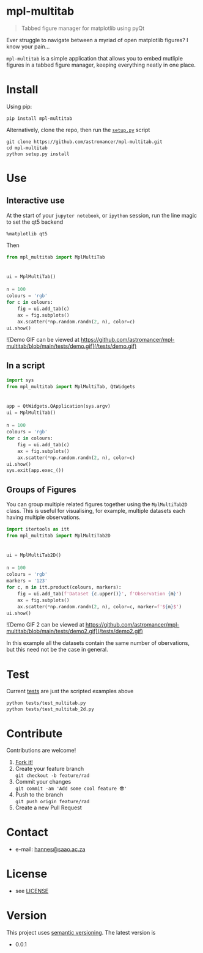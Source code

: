 # mpl-multitab

> Tabbed figure manager for matplotlib using pyQt

<!-- 
TODO
[![Build Status](https://travis-ci.com/astromancer/mpl-multitab.svg?branch=master)](https://travis-ci.com/astromancer/mpl-multitab)
[![Documentation Status](https://readthedocs.org/projects/mpl-multitab/badge/?version=latest)](https://mpl-multitab.readthedocs.io/en/latest/?badge=latest)
[![PyPI](https://img.shields.io/pypi/v/mpl-multitab.svg)](https://pypi.org/project/mpl-multitab)
[![GitHub](https://img.shields.io/github/license/astromancer/mpl-multitab.svg?color=blue)](https://mpl-multitab.readthedocs.io/en/latest/license.html)
 -->

Ever struggle to navigate between a myriad of open matplotlib figures? I know your pain...

`mpl-multitab` is a simple application that allows you to embed mutliple figures
in a tabbed figure manager, keeping everything neatly in one place.


# Install
Using pip:
```shell
pip install mpl-multitab
```
Alternatively, clone the repo, then run the [`setup.py`](/setup.py) script
```shell
git clone https://github.com/astromancer/mpl-multitab.git
cd mpl-multitab
python setup.py install
```


# Use

## Interactive use
At the start of your `jupyter notebook`, or `ipython` session, run the line magic to set the qt5 backend
```
%matplotlib qt5
```
Then
```python
from mpl_multitab import MplMultiTab


ui = MplMultiTab()

n = 100
colours = 'rgb'
for c in colours:
    fig = ui.add_tab(c)
    ax = fig.subplots()
    ax.scatter(*np.random.randn(2, n), color=c)
ui.show()
```

![Demo GIF can be viewed at https://github.com/astromancer/mpl-multitab/blob/main/tests/demo.gif](/tests/demo.gif)


## In a script
```python
import sys
from mpl_multitab import MplMultiTab, QtWidgets


app = QtWidgets.QApplication(sys.argv)
ui = MplMultiTab()

n = 100
colours = 'rgb'
for c in colours:
    fig = ui.add_tab(c)
    ax = fig.subplots()
    ax.scatter(*np.random.randn(2, n), color=c)
ui.show()
sys.exit(app.exec_())
```


## Groups of Figures

You can group multiple related figures together using the `MplMultiTab2D` class.
This is useful for visualising, for example, multiple datasets each having multiple 
observations.
```python
import itertools as itt
from mpl_multitab import MplMultiTab2D


ui = MplMultiTab2D()

n = 100
colours = 'rgb'
markers = '123'
for c, m in itt.product(colours, markers):
    fig = ui.add_tab(f'Dataset {c.upper()}', f'Observation {m}')
    ax = fig.subplots()
    ax.scatter(*np.random.randn(2, n), color=c, marker=f'${m}$')
ui.show()
```


![Demo GIF 2 can be viewed at https://github.com/astromancer/mpl-multitab/blob/main/tests/demo2.gif](/tests/demo2.gif)

In this example all the datasets contain the same number of obervations, but this 
need not be the case in general.

<!-- For more examples see [Documentation]() -->

<!-- # Documentation -->


# Test

<!-- The [`test suite`](./tests) contains further examples of how
`mpl-multitab` can be used.  Testing is done with `pytest`: -->
Current [tests](/tests) are just the scripted examples above
```shell
python tests/test_multitab.py
python tests/test_multitab_2d.py
```

# Contribute
Contributions are welcome!

1. [Fork it!](https://github.com/astromancer/mpl-multitab/fork)
2. Create your feature branch\
    ``git checkout -b feature/rad``
3. Commit your changes\
    ``git commit -am 'Add some cool feature 😎'``
4. Push to the branch\
    ``git push origin feature/rad``
5. Create a new Pull Request

# Contact

* e-mail: hannes@saao.ac.za

<!-- ### Third party libraries
 * see [LIBRARIES](https://github.com/username/sw-name/blob/master/LIBRARIES.md) files -->

# License

* see [LICENSE](https://github.com/astromancer/mpl-multitab/blob/master/LICENSE)


# Version
This project uses [semantic versioning](https://semver.org/). The latest version is
* 0.0.1

